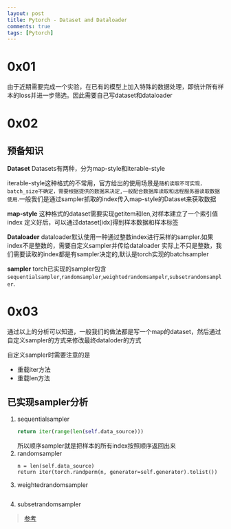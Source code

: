 ```yaml
---
layout: post
title: Pytorch - Dataset and Dataloader
comments: true
tags: [Pytorch]
---
```


# 0x01
由于近期需要完成一个实验，在已有的模型上加入特殊的数据处理，即统计所有样本的loss并进一步筛选。因此需要自己写dataset和dataloader

# 0x02
## 预备知识

**Dataset**
Datasets有两种，分为map-style和iterable-style

iterable-style这种格式的不常用，官方给出的使用场景是`随机读取不可实现，batch_size不确定，需要根据提供的数据来决定,一般配合数据库读取和远程服务器读取数据使用`.一般我们是通过sampler抓取的index传入map-style的Dataset来获取数据

**map-style**
这种格式的dataset需要实现getitem和len,对样本建立了一个索引值index
定义好后，可以通过dataset[idx]得到样本数据和样本标签


**Dataloader**
dataloader默认使用一种通过整数index进行采样的sampler.如果index不是整数的，需要自定义sampler并传给dataloader
实际上不只是整数，我们需要读取的index都是有sampler决定的,默认是torch实现的batchsampler


**sampler**
torch已实现的sampler包含`sequentialsampler`,`randomsampler`,`weightedrandomsampelr`,`subsetrandomsampler`.

# 0x03
通过以上的分析可以知道，一般我们的做法都是写一个map的dataset，然后通过自定义sampler的方式来修改最终dataloder的方式

自定义sampler时需要注意的是
* 重载iter方法
* 重载len方法

## 已实现sampler分析
1. sequentialsampler
    ```python
    return iter(range(len(self.data_source)))
    ```
    所以顺序sampler就是把样本的所有index按照顺序返回出来
2. randomsampler
   ```
   n = len(self.data_source)
   return iter(torch.randperm(n, generator=self.generator).tolist())
   ```
3. weightedrandomsampler
   ```
   ```
4. subsetrandomsampler
   



>[参考](https://www.cnblogs.com/marsggbo/p/11308889.html)